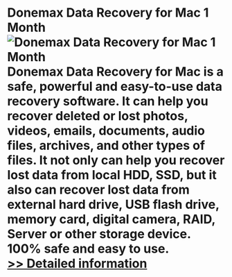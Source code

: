 # Donemax Data Recovery for Mac 1 Month<br />![Donemax Data Recovery for Mac 1 Month](https://mycommerce.akamaized.net/api/pimages/P301012651/BIG/301012651.PNG)<br />Donemax Data Recovery for Mac is a safe, powerful and easy-to-use data recovery software. It can help you recover deleted or lost photos, videos, emails, documents, audio files, archives, and other types of files. It not only can help you recover lost data from local HDD, SSD, but it also can recover lost data from external hard drive, USB flash drive, memory card, digital camera, RAID, Server or other storage device. 100% safe and easy to use.<br />[>> Detailed information](https://secure.shareit.com/shareit/product.html?productid=301012651&affiliateid=200057808)